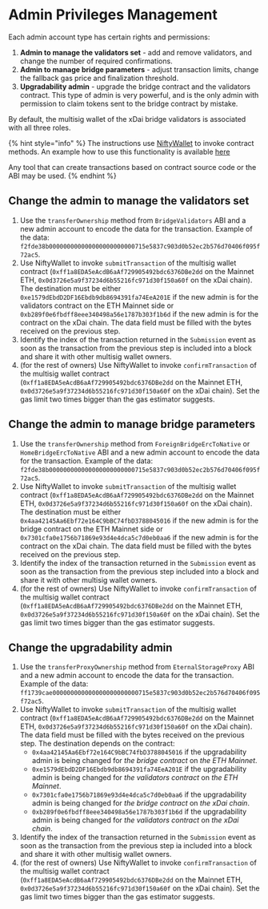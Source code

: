 # Admin Privileges Management

Each admin account type has certain rights and permissions:

1. **Admin to manage the validators set** -  add and remove validators, and change the number of required confirmations. 
2. **Admin to manage bridge parameters** -  adjust transaction limits, change the fallback gas price and finalization threshold.
3. **Upgradability admin** -  upgrade the bridge contract and the validators contract. This type of admin is very powerful, and is the only admin with permission to claim tokens sent to the bridge contract by mistake.

By default, the multisig wallet of the xDai bridge validators is associated with all three roles.

{% hint style="info" %}
The instructions use [NiftyWallet](https://chrome.google.com/webstore/detail/nifty-wallet/jbdaocneiiinmjbjlgalhcelgbejmnid) to invoke contract methods. An example how to use this functionality is available [here](https://medium.com/poa-network/nifty-wallet-now-supports-interactions-with-smart-contracts-5e8c43c19e3a)

Any tool that can create transactions based on contract source code or the ABI may be used.
{% endhint %}

## **Change the admin to manage the validators set**

1. Use the `transferOwnership` method from `BridgeValidators` ABI and a new admin account to encode the data for the transaction. Example of the data: `f2fde38b000000000000000000000000715e5837c903d0b52ec2b576d70406f095f72ac5`.
2. Use NiftyWallet  to invoke `submitTransaction` of the multisig wallet contract \(`0xff1a8EDA5eAcdB6aAf729905492bdc6376DBe2dd` on the Mainnet ETH, `0x0d3726e5a9f37234d6b55216fc971d30f150a60f` on the xDai chain\). The destination must be either `0xe1579dEbdD2DF16Ebdb9db8694391fa74EeA201E` if the new admin is for the validators contract on the ETH Mainnet side or `0xb289f0e6fbdff8eee340498a56e1787b303f1b6d` if the new admin is for the contract on the xDai chain. The data field must be filled with the bytes received on the previous step. 
3. Identify the index of the transaction returned in the `Submission` event as soon as the transaction from the previous step is included into a block and share it with other multisig wallet owners.
4. \(for the rest of owners\) Use NiftyWallet  to invoke `confirmTransaction` of the multisig wallet contract \(`0xff1a8EDA5eAcdB6aAf729905492bdc6376DBe2dd` on the Mainnet ETH, `0x0d3726e5a9f37234d6b55216fc971d30f150a60f` on the xDai chain\). Set the gas limit two times bigger than the gas estimator suggests.  

## **Change the admin to manage bridge parameters**

1. Use the `transferOwnership` method from `ForeignBridgeErcToNative` or `HomeBridgeErcToNative` ABI and a new admin account to encode the data for the transaction. Example of the data: `f2fde38b000000000000000000000000715e5837c903d0b52ec2b576d70406f095f72ac5`.
2. Use NiftyWallet to invoke `submitTransaction` of the multisig wallet contract \(`0xff1a8EDA5eAcdB6aAf729905492bdc6376DBe2dd` on the Mainnet ETH, `0x0d3726e5a9f37234d6b55216fc971d30f150a60f` on the xDai chain\). The destination must be either `0x4aa42145Aa6Ebf72e164C9bBC74fbD3788045016` if the new admin is for the bridge contract on the ETH Mainnet side or `0x7301cfa0e1756b71869e93d4e4dca5c7d0eb0aa6` if the new admin is for the contract on the xDai chain. The data field must be filled with the bytes received on the previous step. 
3. Identify the index of the transaction returned in the `Submission` event as soon as the transaction from the previous step included into a block and share it with other multisig wallet owners.
4. \(for the rest of owners\) Use NiftyWallet  to invoke `confirmTransaction` of the multisig wallet contract \(`0xff1a8EDA5eAcdB6aAf729905492bdc6376DBe2dd` on the Mainnet ETH, `0x0d3726e5a9f37234d6b55216fc971d30f150a60f` on the xDai chain\). Set the gas limit two times bigger than the gas estimator suggests.  

## **Change the upgradability admin**

1. Use the `transferProxyOwnership` method from `EternalStorageProxy` ABI and a new admin account to encode the data for the transaction. Example of the data: `ff1739cae000000000000000000000000715e5837c903d0b52ec2b576d70406f095f72ac5`.
2. Use NiftyWallet to invoke `submitTransaction` of the multisig wallet contract \(`0xff1a8EDA5eAcdB6aAf729905492bdc6376DBe2dd` on the Mainnet ETH, `0x0d3726e5a9f37234d6b55216fc971d30f150a60f` on the xDai chain\). The data field must be filled with the bytes received on the previous step. The destination depends on the contract:
   * `0x4aa42145Aa6Ebf72e164C9bBC74fbD3788045016` if the upgradability admin is being changed for _the bridge contract_ on _the ETH Mainnet_. 
   * `0xe1579dEbdD2DF16Ebdb9db8694391fa74EeA201E` if the upgradability admin is being changed for _the validators contract_ on _the ETH Mainnet_. 
   * `0x7301cfa0e1756b71869e93d4e4dca5c7d0eb0aa6` if the upgradability admin is being changed for _the bridge contract_ on _the xDai chain_.
   * `0xb289f0e6fbdff8eee340498a56e1787b303f1b6d` if the upgradability admin is being changed for _the validators contract_ on _the xDai chain_.
3. Identify the index of the transaction returned in the `Submission` event as soon as the transaction from the previous step ia included into a block and share it with other multisig wallet owners.
4. \(for the rest of owners\) Use NiftyWallet  to invoke `confirmTransaction` of the multisig wallet contract \(`0xff1a8EDA5eAcdB6aAf729905492bdc6376DBe2dd` on the Mainnet ETH, `0x0d3726e5a9f37234d6b55216fc971d30f150a60f` on the xDai chain\). Set the gas limit two times bigger than the gas estimator suggests.  

